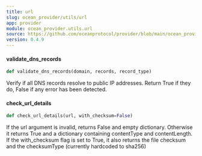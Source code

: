 ```yaml
---
title: url
slug: ocean_provider/utils/url
app: provider
module: ocean_provider.utils.url
source: https://github.com/oceanprotocol/provider/blob/main/ocean_provider/utils/url.py
version: 0.4.9
---
```

#### validate\_dns\_records

```python
def validate_dns_records(domain, records, record_type)
```

Verify if all DNS records resolve to public IP addresses.
Return True if they do, False if any error has been detected.

#### check\_url\_details

```python
def check_url_details(url, with_checksum=False)
```

If the url argument is invalid, returns False and empty dictionary.
Otherwise it returns True and a dictionary containing contentType and
contentLength. If the with_checksum flag is set to True, it also returns
the file checksum and the checksumType (currently hardcoded to sha256)

